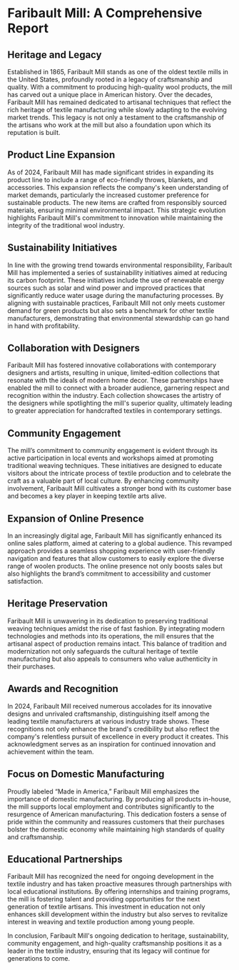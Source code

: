 # Faribault Mill: A Comprehensive Report

## Heritage and Legacy
Established in 1865, Faribault Mill stands as one of the oldest textile mills in the United States, profoundly rooted in a legacy of craftsmanship and quality. With a commitment to producing high-quality wool products, the mill has carved out a unique place in American history. Over the decades, Faribault Mill has remained dedicated to artisanal techniques that reflect the rich heritage of textile manufacturing while slowly adapting to the evolving market trends. This legacy is not only a testament to the craftsmanship of the artisans who work at the mill but also a foundation upon which its reputation is built.

## Product Line Expansion
As of 2024, Faribault Mill has made significant strides in expanding its product line to include a range of eco-friendly throws, blankets, and accessories. This expansion reflects the company's keen understanding of market demands, particularly the increased customer preference for sustainable products. The new items are crafted from responsibly sourced materials, ensuring minimal environmental impact. This strategic evolution highlights Faribault Mill's commitment to innovation while maintaining the integrity of the traditional wool industry.

## Sustainability Initiatives
In line with the growing trend towards environmental responsibility, Faribault Mill has implemented a series of sustainability initiatives aimed at reducing its carbon footprint. These initiatives include the use of renewable energy sources such as solar and wind power and improved practices that significantly reduce water usage during the manufacturing processes. By aligning with sustainable practices, Faribault Mill not only meets customer demand for green products but also sets a benchmark for other textile manufacturers, demonstrating that environmental stewardship can go hand in hand with profitability.

## Collaboration with Designers
Faribault Mill has fostered innovative collaborations with contemporary designers and artists, resulting in unique, limited-edition collections that resonate with the ideals of modern home decor. These partnerships have enabled the mill to connect with a broader audience, garnering respect and recognition within the industry. Each collection showcases the artistry of the designers while spotlighting the mill's superior quality, ultimately leading to greater appreciation for handcrafted textiles in contemporary settings.

## Community Engagement
The mill’s commitment to community engagement is evident through its active participation in local events and workshops aimed at promoting traditional weaving techniques. These initiatives are designed to educate visitors about the intricate process of textile production and to celebrate the craft as a valuable part of local culture. By enhancing community involvement, Faribault Mill cultivates a stronger bond with its customer base and becomes a key player in keeping textile arts alive.

## Expansion of Online Presence
In an increasingly digital age, Faribault Mill has significantly enhanced its online sales platform, aimed at catering to a global audience. This revamped approach provides a seamless shopping experience with user-friendly navigation and features that allow customers to easily explore the diverse range of woolen products. The online presence not only boosts sales but also highlights the brand’s commitment to accessibility and customer satisfaction.

## Heritage Preservation
Faribault Mill is unwavering in its dedication to preserving traditional weaving techniques amidst the rise of fast fashion. By integrating modern technologies and methods into its operations, the mill ensures that the artisanal aspect of production remains intact. This balance of tradition and modernization not only safeguards the cultural heritage of textile manufacturing but also appeals to consumers who value authenticity in their purchases.

## Awards and Recognition
In 2024, Faribault Mill received numerous accolades for its innovative designs and unrivaled craftsmanship, distinguishing itself among the leading textile manufacturers at various industry trade shows. These recognitions not only enhance the brand's credibility but also reflect the company's relentless pursuit of excellence in every product it creates. This acknowledgment serves as an inspiration for continued innovation and achievement within the team.

## Focus on Domestic Manufacturing
Proudly labeled “Made in America,” Faribault Mill emphasizes the importance of domestic manufacturing. By producing all products in-house, the mill supports local employment and contributes significantly to the resurgence of American manufacturing. This dedication fosters a sense of pride within the community and reassures customers that their purchases bolster the domestic economy while maintaining high standards of quality and craftsmanship.

## Educational Partnerships
Faribault Mill has recognized the need for ongoing development in the textile industry and has taken proactive measures through partnerships with local educational institutions. By offering internships and training programs, the mill is fostering talent and providing opportunities for the next generation of textile artisans. This investment in education not only enhances skill development within the industry but also serves to revitalize interest in weaving and textile production among young people. 

In conclusion, Faribault Mill's ongoing dedication to heritage, sustainability, community engagement, and high-quality craftsmanship positions it as a leader in the textile industry, ensuring that its legacy will continue for generations to come.